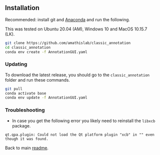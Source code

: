 ## Installation

Recommended: install git and [Anaconda](https://docs.anaconda.com/anaconda/install/) and run the following.

This was tested on Ubuntu 20.04 (AM), Windows 10 and MacOS 10.15.7 (LK). 

```bash
git clone https://github.com/amathislab/classic_annotation
cd classic_annotation
conda env create -f AnnotationGUI.yaml
``` 

### Updating

To download the latest release, you should go to the ```classic_annotation``` folder and run these commands.
```bash
git pull
conda activate base
conda env update -f AnnotationGUI.yaml
``` 

### Troubleshooting

- In case you get the following error you likely need to reinstall the `libxcb` package.
```
qt.qpa.plugin: Could not load the Qt platform plugin "xcb" in "" even though it was found.
```

Back to main [readme](../README.md).
